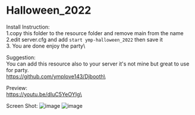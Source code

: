 # Halloween_2022
Install Instruction:\
1.copy this folder to the resource folder and remove main from the name\
2.edit server.cfg and add `start ymp-halloween_2022` then save it\
3. You are done enjoy the party\

Suggestion:\
You can add this resource also to your server it's not mine but great to use for party.\
https://github.com/ymplove143/Djbooth\

Preview:\
https://youtu.be/dIuC5YeOYIg\

Screen Shot:
![image](https://user-images.githubusercontent.com/113895106/197416624-559b5019-c4ad-4870-85c0-801070dd976c.png)
![image](https://user-images.githubusercontent.com/113895106/197416652-ee3ecbca-b7cf-4fd9-a005-09e5ac50cbd0.png)
